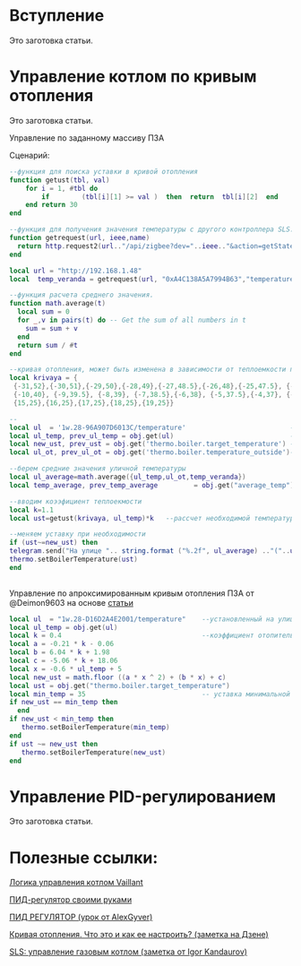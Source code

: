 # Вступление
Это заготовка статьи.

# Управление котлом по кривым отопления
Это заготовка статьи.

Управление по заданному массиву ПЗА

Сценарий:
```lua
--функция для поиска уставки в кривой отопления
function getust(tbl, val)
    for i = 1, #tbl do
        if        (tbl[i][1] >= val )  then  return  tbl[i][2]  end 
    end return 30
end

--функция для получения значения температуры с другого контроллера SLS. В примере используется Zigbee датчик температуры, размещенный на веранде. 
function getrequest(url, ieee,name)
  return http.request2(url.."/api/zigbee?dev="..ieee.."&action=getStateValue&name="..name.."&token=e9d38bedb6412e.....ed9575","POST", "Content-Type: text/text; charset=utf-8\r\n", "body")
end

local url = "http://192.168.1.48"
local  temp_veranda = getrequest(url, "0xA4C138A5A7994B63","temperature")

--функция расчета среднего значения.
function math.average(t)
  local sum = 0
  for _,v in pairs(t) do -- Get the sum of all numbers in t
    sum = sum + v
  end
  return sum / #t
end

--кривая отопления, может быть изменена в зависимости от теплоемкости помещения
local krivaya = {    
 {-31,52},{-30,51},{-29,50},{-28,49},{-27,48.5},{-26,48},{-25,47.5}, {-24,47},{-23,46.5},{-22,46}, {-21,45.5},{-20,45},{-19,44.5},{-18,44}, {-17,43.5},{-16,43},{-15,42.5},{-14,42},{-13,41.5},{-12,41},{-11,40.5},
 {-10,40}, {-9,39.5}, {-8,39}, {-7,38.5},{-6,38}, {-5,37.5},{-4,37}, {-3,36.5},{-2,36},{-1,35.5},{0,34},{1,33.5},{2,33},{3,33},{4,33},{5,32.5},{6,32.5},{7,32},{8,32},{9,31.5},{10,31.5},{11,31},{12,31},{13,30},{14,25},
 {15,25},{16,25},{17,25},{18,25},{19,25}}

--
local ul  = '1w.28-96A907D6013C/temperature'  						  --датчик ds18b2, подключенный к SLS DIN MIN
local ul_temp, prev_ul_temp = obj.get(ul)    						  --получение старого и нового значения уличной температуры
local new_ust, prev_ust = obj.get('thermo.boiler.target_temperature') --получение текущего значения уставки 
local ul_ot, prev_ul_ot = obj.get('thermo.boiler.temperature_outside')--получение уличной темпетуры с котла по ОТ

--берем средние значения уличной температуры
local ul_average=math.average({ul_temp,ul_ot,temp_veranda})
local temp_average, prev_temp_average   	  = obj.get("average_temp")

--вводим коээфициент теплоекмости
local k=1.1
local ust=getust(krivaya, ul_temp)*k   --рассчет необходимой температуры для внесения уставки

--меняем уставку при необходимости 
if (ust~=new_ust) then
telegram.send("На улице ".. string.format ("%.2f", ul_average) .."("..ul_temp..","..ul_ot..","..temp_veranda.."), установлена уставка котла "..ust.." градусов, средняя температура в доме "..string.format ("%.2f", temp_average))
thermo.setBoilerTemperature(ust)
end
  
```

Управление по апроксимированным кривым отопления ПЗА от @Deimon9603 на основе [статьи](https://wdn.su/blog/1154) 
```lua
local ul  = "1w.28-D16D2A4E2001/temperature"    --установленный на улице датчик температуры  
local ul_temp = obj.get(ul)  
local k = 0.4                                   --коэффициент отопительной кривой (изменяется в зависимости от теплового контура дома)
local a = -0.21 * k - 0.06
local b = 6.04 * k + 1.98
local c = -5.06 * k + 18.06
local x = -0.6 * ul_temp + 5     
local new_ust = math.floor ((a * x ^ 2) + (b * x) + c)
local ust = obj.get("thermo.boiler.target_temperature")
local min_temp = 35                             -- уставка минимальной температуры теплоносителя
if new_ust == min_temp then                     
  end
if new_ust < min_temp then
   thermo.setBoilerTemperature(min_temp)
end
if ust ~= new_ust then
   thermo.setBoilerTemperature(new_ust)
end
```

# Управление PID-регулированием
Это заготовка статьи.


# Полезные ссылки: 

[Логика управления котлом Vaillant](https://wdn.su/blog/1154)

[ПИД-регулятор своими руками](https://habr.com/ru/post/145991/)

[ПИД РЕГУЛЯТОР (урок от AlexGyver)](https://alexgyver.ru/lessons/pid)

[Кривая отопления. Что это и как ее настроить? (заметка на Дзене)](https://dzen.ru/a/X5J1nrKM8FGEFVn4)

[SLS: управление газовым котлом (заметка от Igor Kandaurov)](https://igorkandaurov.com/2022/10/12/sls-%D1%83%D0%BF%D1%80%D0%B0%D0%B2%D0%BB%D0%B5%D0%BD%D0%B8%D0%B5-%D0%B3%D0%B0%D0%B7%D0%BE%D0%B2%D1%8B%D0%BC-%D0%BA%D0%BE%D1%82%D0%BB%D0%BE%D0%BC/)
